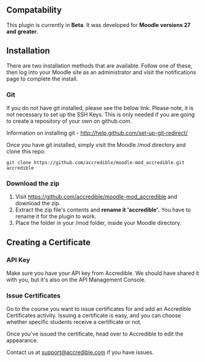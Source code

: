 ## Compatability

This plugin is currently in **Beta**. It was developed for **Moodle versions 27 and greater**.

## Installation

There are two installation methods that are available. Follow one of these, then log into your Moodle site as an administrator and visit the notifications page to complete the install.

### Git

If you do not have git installed, please see the below link. Please note, it is not necessary to set up the SSH Keys. This is only needed if you are going to create a repository of your own on github.com.

Information on installing git - http://help.github.com/set-up-git-redirect/

Once you have git installed, simply visit the Moodle /mod directory and clone this repo:

    git clone https://github.com/accredible/moodle-mod_accredible.git accredible

### Download the zip

1. Visit https://github.com/accredible/moodle-mod_accredible and download the zip. 
2. Extract the zip file's contents and **rename it 'accredible'**. You have to rename it for the plugin to work.
3. Place the folder in your /mod folder, inside your Moodle directory.

## Creating a Certificate

### API Key

Make sure you have your API key from Accredible. We should have shared it with you, but it's also on the API Management Console.

### Issue Certificates

Go to the course you want to issue certificates for and add an Accredible Certificates activity. Issuing a certificate is easy, and you can choose whether specific students receive a certificate or not.

Once you've issued the certificate, head over to Accredible to edit the appearance.

Contact us at support@accredible.com if you have issues.
